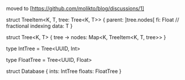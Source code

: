 moved to [https://github.com/molikto/blog/discussions/1]


struct TreeItem<K, T, tree: Tree<K, T>> {
  parent: ]tree.nodes[
  fi: Float // fractional indexing
  data: T
}

struct Tree<K, T> { tree -> 
  nodes: Map<K, TreeItem<K, T, tree>>
}


type IntTree = Tree<UUID, Int>

type FloatTree = Tree<UUID, Float>

struct Database {
  ints: IntTree
  floats: FloatTree
}
